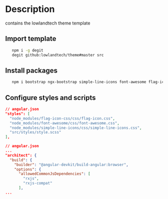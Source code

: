 # Description
contains the lowlandtech theme template

## Import template

```bash
   npm i -g degit
   degit github:lowlandtech/theme#master src
```

## Install packages

```bash
   npm i bootstrap ngx-bootstrap simple-line-icons font-awesome flag-icon-css rxjs-compat node-sass --save-dev
```

## Configure styles and scripts



```json
// angular.json
"styles": [
  "node_modules/flag-icon-css/css/flag-icon.css",
  "node_modules/font-awesome/css/font-awesome.css",
  "node_modules/simple-line-icons/css/simple-line-icons.css",
  "src/styles/style.scss"
],
```

```json
// angular.json
...
"architect": {
  "build": {
    "builder": "@angular-devkit/build-angular:browser",
    "options": {
      "allowedCommonJsDependencies": [
        "rxjs",
        "rxjs-compat"
      ],
...
```
